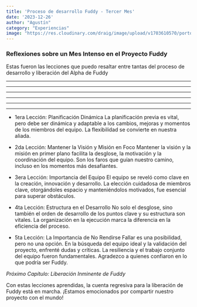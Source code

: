 ```yaml
---
title: 'Proceso de desarrollo Fuddy - Tercer Mes'
date: '2023-12-26'
author: "Agustín"
category: "Experiencias"
image: "https://res.cloudinary.com/draig/image/upload/v1703610570/portolio-personal/blog/pnsou6iallkximqxja0a.jpg"
---
```


### **Reflexiones sobre un Mes Intenso en el Proyecto Fuddy**

Estas fueron las lecciones que puedo resaltar entre tantas del proceso de desarrollo y liberación del Alpha de Fuddy

-----------------------------------------------------------------------------
-----------------------------------------------------------------------------
-----------------------------------------------------------------------------
-----------------------------------------------------------------------------
-----------------------------------------------------------------------------
-----------------------------------------------------------------------------
- 1era Lección: Planificación Dinámica
La planificación previa es vital, pero debe ser dinámica y adaptable a los cambios, mejoras y momentos de los miembros del equipo. La flexibilidad se convierte en nuestra aliada.

- 2da Lección: Mantener la Visión y Misión en Foco
Mantener la visión y la misión en primer plano facilita la desglose, la motivación y la coordinación del equipo. Son los faros que guían nuestro camino, incluso en los momentos más desafiantes.

- 3era Lección: Importancia del Equipo
El equipo se reveló como clave en la creación, innovación y desarrollo. La elección cuidadosa de miembros clave, otorgándoles espacio y manteniéndolos motivados, fue esencial para superar obstáculos.

- 4ta Lección: Estructura en el Desarrollo
No solo el desglose, sino también el orden de desarrollo de los puntos clave y su estructura son vitales. La organización en la ejecución marca la diferencia en la eficiencia del proceso.

- 5ta Lección: La Importancia de No Rendirse
Fallar es una posibilidad, pero no una opción. En la búsqueda del equipo ideal y la validación del proyecto, enfrenté dudas y críticas. La resiliencia y el trabajo conjunto del equipo fueron fundamentales. Agradezco a quienes confiaron en lo que podría ser Fuddy.

*Próximo Capítulo: Liberación Inminente de Fuddy*

Con estas lecciones aprendidas, la cuenta regresiva para la liberación de Fuddy está en marcha. 
¡Estamos emocionados por compartir nuestro proyecto con el mundo!